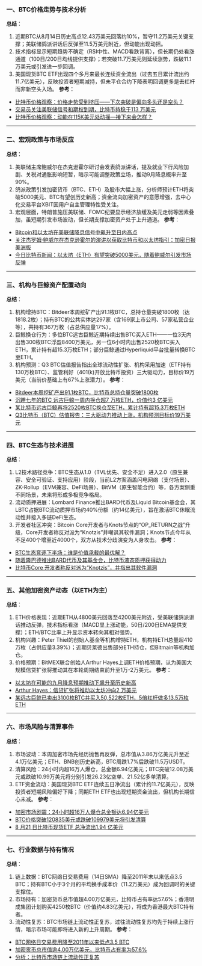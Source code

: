 ### 一、BTC价格走势与技术分析
**总结**：
1. 近期BTC从8月14日历史高点12.43万美元回落约10%，暂守11.2万美元关键支撑；美联储鸽派讲话后反弹至11.5万美元附近，但动能出现动摇。
2. 技术指标显示短期趋势不确定（RSI中性、MACD看跌背离），但长期仍处看涨通道（100日/200日均线提供支撑）；若突破11.7万美元则延续涨势，跌破11.1万美元或引发进一步回调。
3. 美国现货BTC ETF出现四个多月来最长连续资金流出（过去五日累计流出约11.7亿美元），反映投资者短期减持，但未平仓合约下降表明回调更多是去杠杆而非新空头入场。
**参考**：
- [比特币价格观察：价格走势受到挤压——下次突破是偏向多头还是空头？](https://news.bitcoin.com/zh/bi-te-bi-ji-ge-guan-cha-jia-ge-zou-shi-shou-dao-ji-ya-xia-ci-tu-po-shi-pian-xiang-duo-tou-hai-shi-kong-tou/)
- [交易员关注美联储信号和期权到期，比特币持稳于113 万美元](https://financefeeds.com/zh-CN/%E4%BA%A4%E6%98%93%E5%91%98%E5%85%B3%E6%B3%A8%E7%BE%8E%E8%81%94%E5%82%A8%E4%BF%A1%E5%8F%B7%E5%92%8C%E6%9C%9F%E6%9D%83%E5%88%B0%E6%9C%9F%EF%BC%8C%E6%AF%94%E7%89%B9%E5%B8%81%E6%8C%81%E6%9C%89-113-%E4%B8%87/)
- [比特币价格观察：动能在115K美元处动摇—接下来会怎样？](https://news.bitcoin.com/zh/bitebi-jiage-guancha-dongneng-zai-115k-meiyuan-chu-dongyao-jielaihui-zenyang/)

---

### 二、宏观政策与市场反应
**总结**：
1. 美联储主席鲍威尔在杰克逊霍尔研讨会发表鸽派讲话，提及就业下行风险加剧、关税对通胀影响短暂，暗示可能调整政策立场，推动9月降息概率升至90%。
2. 鸽派政策引发加密货币（BTC、ETH）及股市大幅上涨，分析师预计ETH将突破5000美元、BTC有望创历史新高；资金流向加密资产的意愿增强，去中心化交易平台XBIT因用户自主管理特性受关注。
3. 宏观层面，特朗普施压美联储、FOMC纪要显示经济放缓及美元走弱等因素叠加，虽短期引发市场波动，但长期支撑加密资产处于上升通道。
**参考**：
- [Bitcoin和以太坊在美联储降息信号中飙升至日内高点](https://news.bitcoin.com/zh/bitcoin-he-yi-ta-fang-zai-mei-lian-chu-jiang-xi-xin-hao-zhong-biao-sheng-zhi-ri-nei-gao-dian/)
- [关注杰罗姆·鲍威尔在杰克逊霍尔的演讲以获取比特币和以太坊指引：加密日报美洲版](https://www.coindesk.com/zh/daybook-us/2025/08/22/all-eyes-on-powell-as-bitcoin-holds-below-usd113k-crypto-daybook-americas/)
- [今日比特币新闻：以太坊（ETH）有望突破5000美元，随着鲍威尔引发市场反弹](https://www.coindesk.com/zh/markets/2025/08/23/ether-likely-to-top-usd5k-btc-eyes-record-high-as-powell-sparks-rally-watch-for-dat-deal-risks-asset-managers)

---

### 三、机构与巨鲸资产配置动向
**总结**：
1. 机构增持BTC：Bitdeer本周挖矿产出91.1枚BTC，总持仓量突破1800枚（达1818.2枚）；持有BTC的公共实体达297家（含169家上市公司、57家私营企业等），共持有367万枚（占总供应量17%）。
2. 巨鲸换仓行为：多位BTC远古巨鲸近期持续出售BTC买入ETH——一位3天内出售300枚BTC浮盈8400万美元，另一位6小时内出售2520枚BTC买入ETH，累计持有超15.3万枚ETH；部分巨鲸通过Hyperliquid平台批量转换BTC至ETH。
3. 机构预测：Q3 BTC估值报告指出全球流动性扩张、机构采用加速（ETF持有130万枚BTC）、监管利好（401(k)开放比特币投资）三大驱动力，目标价19万美元（当前价基础上有67%上涨潜力）。
**参考**：
- [Bitdeer本周挖矿产出91.1枚BTC，比特币总持仓量突破1800枚](https://blockweeks.com/newsflash/160385.html)
- [沉睡七年的BTC 远古巨鲸一周内换仓超7 万枚ETH，价值约3 亿美元](https://www.binance.com/cn/square/post/28658712336666)
- [某比特币远古巨鲸再将2520枚BTC换仓至ETH，累计持有超15.3万枚ETH](https://blockweeks.com/newsflash/160320.html)
- [Q3比特币（BTC）估值报告：三大驱动力推动上涨，机构预测目标价19万美元](https://cn.cointelegraph.com/news/q3-bitcoin-valuation-report-three-key-drivers-fuel-rally-institutions-target-19k)

---

### 四、BTC生态与技术进展
**总结**：
1. L2技术路径竞争：BTC生态从1.0（TVL优先、安全不足）进入2.0（原生兼容、安全可验证、支持应用）阶段，当前L2方案涵盖闪电网络（支付场景）、ZK-Rollup（EVM兼容、DeFi场景）、BitVM（原生智能合约）等，各方案侧重不同场景，未来将形成多极竞争格局。
2. 流动质押进展：Lombard Finance推出BARD代币及Liquid Bitcoin基金会，其LBTC占据BTC流动质押市场约40%份额（约14亿美元），旨在激活BTC休眠流动性并接入多链DeFi生态。
3. 开发者社区冲突：Bitcoin Core开发者与Knots节点的“OP_RETURN之战”升级，Core开发者称反对派为“Knotzis”并嘲讽其软件漏洞；Knots节点今年从不足400个增至近4000个，双方从技术分歧演变为人身攻击。
**参考**：
- [BTC生态竞逐下半场：谁是价值承载的最优解？](https://www.theblockbeats.info/news/59405)
- [随着隆巴德推出BARD代币及其基金会，比特币液态质押获得动力](https://www.coindesk.com/zh/tech/2025/08/23/bitcoin-liquid-staking-gains-momentum-as-lombard-launches-bard-token-and-foundation)
- [比特币Core 开发者称反对派为“Knotzis”，并指出其软件漏洞](https://cj.sina.cn/articles/view/5952915720/162d2490806702byei?froms=ggmp)

---

### 五、其他加密资产动态（以ETH为主）
**总结**：
1. ETH价格表现：近期ETH从4800美元回落至4200美元附近，受美联储鸽派讲话推动反弹，技术指标看涨（MACD显上涨动能，50日/200日EMA提供支撑）；ETH/BTC比率上升显示资本转向其相对强势。
2. 机构兴趣：Peter Thiel的创始人基金等机构增持ETH，机构持ETH总量超410万枚（占供应量3.39%）；近期贝莱德出售部分ETH持仓，但Bitmain等机构加仓。
3. 价格预期：BitMEX联合创始人Arthur Hayes上调ETH价格预期，认为美国大规模信贷扩张将推动其在本轮周期结束前升至1万-2万美元。
**参考**：
- [以太坊在可能的九月降息预期推动下飙升至历史新高](https://www.coindesk.com/zh/markets/2025/08/22/ethereum-surges-to-new-all-time-high-amid-likely-september-rate-cut)
- [Arthur Hayes：信贷扩张将推动以太坊冲向2 万美元](https://cryptonews.com/cn/news/arthur-hayes-credit-expansion-ethereum-20000/)
- [某远古巨鲸已卖出3100枚BTC并买入50,522枚ETH，5倍杠杆做多13.5万枚ETH](https://www.theblockbeats.info/flash/308572)

---

### 六、市场风险与清算事件
**总结**：
1. 市场波动：本周加密市场先经历抛售再反弹，总市值从3.86万亿美元升至近4.1万亿美元；ETH、BNB创历史新高，BTC周跌1.7%后跌破11.5万USDT。
2. 清算风险：24小时内超16万人爆仓，总金额6.94亿美元；BTC突破12.08万美元或跌破10.99万美元将分别引发26.23亿空单、21.52亿多单清算。
3. ETF资金流动：美国现货BTC ETF连续五日净流出（累计约11.7亿美元），反映投资者短期风险偏好下降；同期ETH ETF也出现短期资金流出，但机构长期信心未减。
**参考**：
- [加密市场剧震：24小时超16万人爆仓总金额达6.94亿美元](https://www.fx168news.com/article/%E5%8A%A0%E5%AF%86%E8%B4%A7%E5%B8%81-935741)
- [BTC价格突破120835美元或跌破109979美元将引发清算](https://www.binance.com/zh-CN/square/post/08-23-2025-btc-120-835-109-979-28713788304610)
- [8 月21 日比特币现货ETF 总净流出1.94 亿美元](https://www.wublock123.com/article/6/47536)

---

### 七、行业数据与持有情况
**总结**：
1. 链上数据：BTC网络日交易费用（14日SMA）降至2011年末以来低点3.5 BTC；持有BTC小于3个月的平均换手成本价（11.2万美元）成为回调时的关键支撑位。
2. 市场持有：加密货币总市值超4.00万亿美元，比特币占有率达57.6%；香港明成集团计划购买4250枚BTC（价值约4.83亿美元），将成为香港最大BTC持有者。
3. 流动性复苏：BTC市场链上流动性正复苏，过往流动性复苏均先于持续上涨行情，暗示市场可能即将进入新的上升周期。
**参考**：
- [BTC网络日交易费用降至2011年以来低点3.5 BTC](https://www.binance.com/zh-CN/square/post/08-24-2025-btc-2011-3-5-btc-28737886196962)
- [加密货币总市值逾4.00万亿美元，比特币占有率为57.6%](https://www.binance.com/zh-CN/square/post/08-23-2025-4-00-57-6-28698648805090)
- [分析：比特币市场链上流动性正复苏](https://www.bitpush.news/articles/7565005)